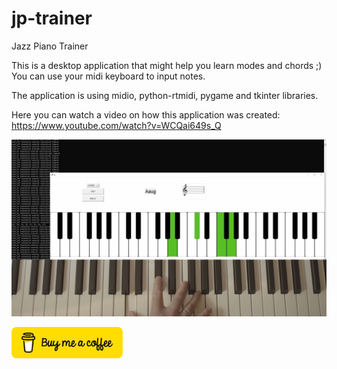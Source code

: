 # jp-trainer
Jazz Piano Trainer 

This is a desktop application that might help you learn modes and chords ;)
You can use your midi keyboard to input notes.

The application is using midio, python-rtmidi, pygame and tkinter libraries.

Here you can watch a video on how this application was created: https://www.youtube.com/watch?v=WCQai649s_Q

[<img alt="JP Trainer" src="https://github.com/2CoderOK/jp-trainer/blob/main/jp_trainer_preview.png" />](https://www.youtube.com/watch?v=WCQai649s_Q)

[<img alt="Buy me a coffee" height="50px" src="https://github.com/2CoderOK/jp-trainer/blob/main/yellow-button.png" />](https://www.buymeacoffee.com/coderok)
